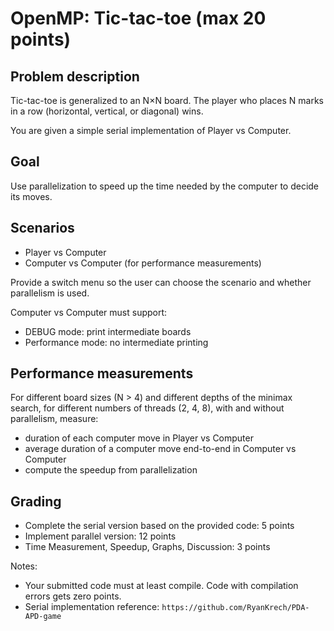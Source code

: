 # OpenMP: Tic-tac-toe (max 20 points)

## Problem description
Tic-tac-toe is generalized to an N×N board. The player who places N marks in a row (horizontal, vertical, or diagonal) wins.

You are given a simple serial implementation of Player vs Computer.

## Goal
Use parallelization to speed up the time needed by the computer to decide its moves.

## Scenarios
- Player vs Computer
- Computer vs Computer (for performance measurements)

Provide a switch menu so the user can choose the scenario and whether parallelism is used.

Computer vs Computer must support:
- DEBUG mode: print intermediate boards
- Performance mode: no intermediate printing

## Performance measurements
For different board sizes (N > 4) and different depths of the minimax search, for different numbers of threads (2, 4, 8), with and without parallelism, measure:
- duration of each computer move in Player vs Computer
- average duration of a computer move end-to-end in Computer vs Computer
- compute the speedup from parallelization

## Grading
- Complete the serial version based on the provided code: 5 points
- Implement parallel version: 12 points
- Time Measurement, Speedup, Graphs, Discussion: 3 points

Notes:
- Your submitted code must at least compile. Code with compilation errors gets zero points.
- Serial implementation reference: `https://github.com/RyanKrech/PDA-APD-game`
